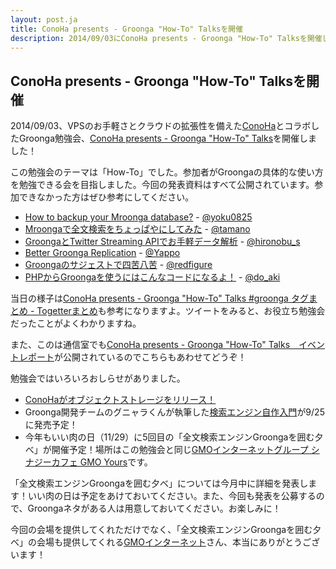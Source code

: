 ```yaml
---
layout: post.ja
title: ConoHa presents - Groonga "How-To" Talksを開催
description: 2014/09/03にConoHa presents - Groonga "How-To" Talksを開催しました。
---
```


## ConoHa presents - Groonga "How-To" Talksを開催

2014/09/03、VPSのお手軽さとクラウドの拡張性を備えた[ConoHa](https://www.conoha.jp/)とコラボしたGroonga勉強会、[ConoHa presents - Groonga "How-To" Talks](http://groonga.doorkeeper.jp/events/12676)を開催しました！

この勉強会のテーマは「How-To」でした。参加者がGroongaの具体的な使い方を勉強できる会を目指しました。今回の発表資料はすべて公開されています。参加できなかった方はぜひ参考にしてください。

  * [How to backup your Mroonga database?](http://www.slideshare.net/yoku0825/how-to-backup-your-mroonga-database) - [@yoku0825](https://twitter.com/yoku0825)
  * [Mroongaで全文検索をちょっぱやにしてみた](http://www.slideshare.net/yuyatamano/20140903groonga) - [@tamano](https://twitter.com/tamano)
  * [GroongaとTwitter Streaming APIでお手軽データ解析](http://www.slideshare.net/hironobusaitoh/20140903groonga-38640971) - [@hironobu_s](https://twitter.com/hironobu_s)
  * [Better Groonga Replication](http://yappo.github.io/talks/20140903-groonga-conoha/) - [@Yappo](https://twitter.com/Yappo)
  * [Groongaのサジェストで四苦八苦](https://speakerdeck.com/redfigure/groongafalsesaziesutodesi-ku-ba-ku) - [@redfigure](https://twitter.com/redfigure)
  * [PHPからGroongaを使うにはこんなコードになるよ！](http://www.slideshare.net/do_aki/php-groonga-publish) - [@do_aki](https://twitter.com/do_aki)

当日の様子は[ConoHa presents - Groonga "How-To" Talks #groonga タグまとめ - Togetterまとめ](http://togetter.com/li/715054)も参考になりますよ。ツイートをみると、お役立ち勉強会だったことがよくわかりますね。

また、このは通信室でも[ConoHa presents - Groonga "How-To" Talks　イベントレポート](https://www.conoha.jp/blog/conoha/3349.html)が公開されているのでこちらもあわせてどうぞ！

勉強会ではいろいろおしらせがありました。

  * [ConoHaがオブジェクトストレージをリリース！](https://www.conoha.jp/blog/tech/2642.html)
  * Groonga開発チームのグニャラくんが執筆した[検索エンジン自作入門](http://gihyo.jp/book/2014/978-4-7741-6753-4)が9/25に発売予定！
  * 今年もいい肉の日（11/29）に5回目の「全文検索エンジンGroongaを囲む夕べ」が開催予定！場所はこの勉強会と同じ[GMOインターネットグループ シナジーカフェ GMO Yours](http://www.conoha.jp/community/access)です。

「全文検索エンジンGroongaを囲む夕べ」については今月中に詳細を発表します！いい肉の日は予定をあけておいてください。また、今回も発表を公募するので、Groongaネタがある人は用意しておいてください。お楽しみに！

今回の会場を提供してくれただけでなく、「全文検索エンジンGroongaを囲む夕べ」の会場も提供してくれる[GMOインターネット](https://www.gmo.jp/)さん、本当にありがとうございます！

